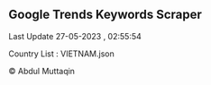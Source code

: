 

## Google Trends Keywords Scraper 
 
Last Update 27-05-2023 , 02:55:54

Country List :
VIETNAM.json



© Abdul Muttaqin 
